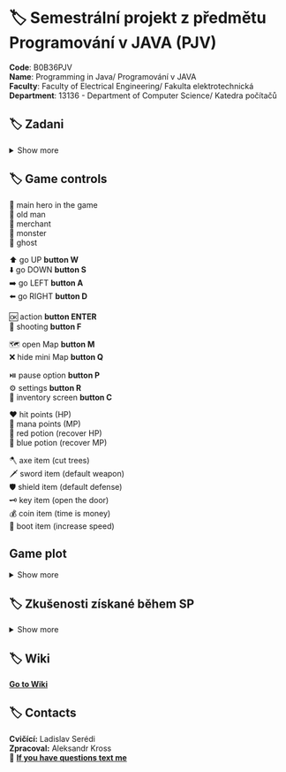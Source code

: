 # :label: Semestrální projekt z předmětu Programování v JAVA  (PJV)

**Code**: B0B36PJV <br>
**Name**: Programming in Java/ Programování v JAVA <br>
**Faculty**: Faculty of Electrical Engineering/ Fakulta elektrotechnická <br>
**Department**: 13136 - Department of Computer Science/ Katedra počítačů <br>


## :label: Zadani
<details><summary> Show more </summary>
Typická RPG hra, která je tímto tématem zamýšlena je například tato **https://darkwalllke.itch.io/simple-rpg**

Nezapomínejte, že vaším cílem není vytvořit hru jako takovou (hodně levelů, příběh atd.), ale engine na spuštění a odehrání levelů popsaných externími soubory.
Hra bude umět načítat seznam předmětů ze souboru. Tyto předměty bude mít hráč na začátku hry. Na konci hry bude umět hra uložit seznam předmětů ve stejném formátu.
Každý level bude popsaný v externím souboru v rozumném formátu – je na vás jaký formát si zvolíte. Pro demonstraci stačí vytvořet jeden až dva levely hry na kterých bude předvedena funkčnost všech prvků, inventáře a boje s nepřítelem.
Pokud soubory s levely nejsou human-readable, musí být vytvořen editor těchto souborů.
V rámci hry bude implementován způsob souboje s příšerami.
Hrdina bude umět pomocí sebraných předmětů interagovat s dalšími předměty (otevře dveře klíčem, rozbije truhlu palicí atd.).
Herní engine musí být vybaven GUI.

</details>

## :label: Game controls


👨               main hero in the game <br>
:older_man:	            old man <br>
🧑               merchant <br>
👾               monster <br>
👻               ghost <br>


⬆️ 		         go UP **button W** <br>
⬇️	             go DOWN **button S** <br>
➡️	             go LEFT **button A** <br>
⬅️		         go RIGHT **button D** <br>

🆗	    	     action **button ENTER** <br>
🏹	             shooting **button F** <br>

🗺️               open Map **button M**<br>
❌               hide mini Map **button Q**<br>


⏯️	             pause option **button P** <br>
⚙️               settings **button R**<br>
👜  		     inventory screen **button C** <br>

❤️	             hit points (HP) <br>
🔷	             mana points (MP) <br>
🔴               red potion (recover HP) <br>
🔵               blue potion (recover MP)<br>


🪓      	     axe item (cut trees)<br>
🗡️               sword item (default weapon)<br>
🛡️               shield item (default defense)<br>
🗝️	              key item (open the door)<br>
💰	             coin item (time is money)<br>
👢               boot item (increase speed)<br>


## Game plot

<details><summary> Show more </summary>

The goal of the game is for the player to collect keys and open the chest. To do this, he first needs to find an axe. Then he will be able to cut down the yellow trees. <br>

In the center of the map there is a teleport to the island. This teleport is hidden behind yellow trees. <br>

The hero needs to move to the island, where he will find prizes and a new teleport to the location FEL (map number 2). <br>

At the FEL, the main character will be able to change the location and get into the PJV office, where one of the keys is hidden. Also in PJV's office there will be a teleport to the new location Gold (map number 3).<br>

In this location, the player needs to fight 3 strong ghosts, after which he will be able to get the second key.<br>

There will also be gold as a reward. After that, the hero should return to the main map. <br>

The hero will open two doors. Then he will be able to find a third key, with which he will open the last door to the treasure. <br>


After the player opens the chest, they can continue to fight the monsters because the world is in danger. And only our hero can save the world.

</details>





## :label: Zkušenosti získané během SP

<details><summary> Show more </summary>

Describe my experience.. Bla bla bla.

</details>


## :label: Wiki
**[Go to Wiki](https://gitlab.fel.cvut.cz/krossale/java-pro/-/wikis/home)**


## :label: Contacts

**Cvičící:** Ladislav Serédi <br>
**Zpracoval:** Aleksandr Kross  <br>
:email: **[If you have questions text me](mailto:krossale@fel.czut.cz)**



